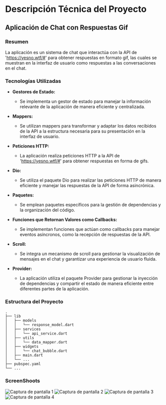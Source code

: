 # Descripción Técnica del Proyecto

## Aplicación de Chat con Respuestas Gif

### Resumen

La aplicación es un sistema de chat que interactúa con la API de 'https://yesno.wtf/#' para obtener respuestas en formato gif, las cuales se muestran en la interfaz de usuario como respuestas a las conversaciones en el chat.

### Tecnologías Utilizadas

- **Gestores de Estado:**
  - Se implementa un gestor de estado para manejar la información relevante de la aplicación de manera eficiente y centralizada.

- **Mappers:**
  - Se utilizan mappers para transformar y adaptar los datos recibidos de la API a la estructura necesaria para su presentación en la interfaz de usuario.

- **Peticiones HTTP:**
  - La aplicación realiza peticiones HTTP a la API de 'https://yesno.wtf/#' para obtener respuestas en forma de gifs.

- **Dio:**
  - Se utiliza el paquete Dio para realizar las peticiones HTTP de manera eficiente y manejar las respuestas de la API de forma asincrónica.

- **Paquetes:**
  - Se emplean paquetes específicos para la gestión de dependencias y la organización del código.

- **Funciones que Retornan Valores como Callbacks:**
  - Se implementan funciones que actúan como callbacks para manejar eventos asíncronos, como la recepción de respuestas de la API.

- **Scroll:**
  - Se integra un mecanismo de scroll para gestionar la visualización de mensajes en el chat y garantizar una experiencia de usuario fluida.

- **Provider:**
  - La aplicación utiliza el paquete Provider para gestionar la inyección de dependencias y compartir el estado de manera eficiente entre diferentes partes de la aplicación.

### Estructura del Proyecto

```plaintext
.
├── lib
│   ├── models
│   │   └── response_model.dart
│   ├── services
│   │   └── api_service.dart
│   ├── utils
│   │   └── data_mapper.dart
│   ├── widgets
│   │   └── chat_bubble.dart
│   ├── main.dart
│   └── ...
├── pubspec.yaml
└── ...
```
### ScreenShoots
![Captura de pantalla 1](1.png)
![Captura de pantalla 2](2.png)
![Captura de pantalla 3](3.png)
![Captura de pantalla 4](4.png)
